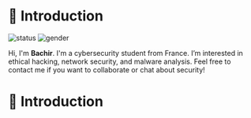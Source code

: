 # 👋 Introduction
![status](https://img.shields.io/badge/status-up-brightgreen)
![gender](https://img.shields.io/badge/gender-🤵-gray)

Hi, I'm **Bachir**. I'm a cybersecurity student from France.
I’m interested in ethical hacking, network security, and malware analysis.
Feel free to contact me if you want to collaborate or chat about security!

# 👋 Introduction
